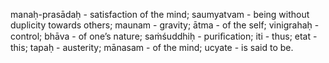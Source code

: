 manaḥ-prasādaḥ - satisfaction of the mind; saumyatvam - being without duplicity towards others; maunam - gravity; ātma - of the self; vinigrahaḥ - control; bhāva - of one’s nature; saṁśuddhiḥ - puriﬁcation; iti - thus; etat - this; tapaḥ - austerity; mānasam - of the mind; ucyate - is said to be.